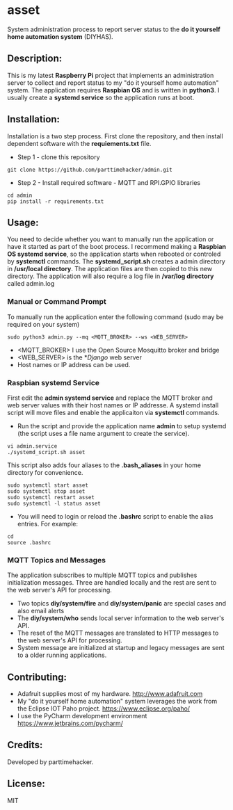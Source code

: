 # asset
System administration process to report server status to the **do it yourself home automation system** (DIYHAS). 
## Description: 
This is my latest **Raspberry Pi** project that implements an administration server to collect and report status to my "do it yourself home automation" system.  The application requires **Raspbian OS** and is written in **python3**. I usually create a **systemd service** so the application runs at boot.

## Installation: 
Installation is a two step process. First clone the repository, and then install dependent software with the **requiements.txt** file. 

- Step 1 - clone this repository
```
git clone https://github.com/parttimehacker/admin.git
```
- Step 2 - Install required software - MQTT and RPI.GPIO libraries
```
cd admin
pip install -r requirements.txt
```
## Usage: 
You need to decide whether you want to manually run the application or have it started as part of the boot process. I recommend making a **Raspbian OS systemd service**, so the application starts when rebooted or controled by **systemctl** commands. The **systemd_script.sh** creates a admin directory in **/usr/local directory**. The application files are then copied to this new directory. The application will also require a log file in **/var/log directory** called admin.log
### Manual or Command Prompt
To manually run the application enter the following command (sudo may be required on your system)
```
sudo python3 admin.py --mq <MQTT_BROKER> --ws <WEB_SERVER>
```
- <MQTT_BROKER> I use the Open Source Mosquitto broker and bridge
- <WEB_SERVER> is the **Django* web server 
- Host names or IP address can be used.
### Raspbian systemd Service
First edit the **admin systemd service** and replace the MQTT broker and web server values with their host names or IP addresse. A systemd install script will move files and enable the applicaiton via **systemctl** commands.
- Run the script and provide the application name **admin** to setup systemd (the script uses a file name argument to create the service). 
```
vi admin.service
./systemd_script.sh asset
```
This script also adds four aliases to the **.bash_aliases** in your home directory for convenience.
```
sudo systemctl start asset
sudo systemctl stop asset
sudo systemctl restart asset
sudo systemctl -l status asset
```
- You will need to login or reload the **.bashrc** script to enable the alias entries. For example:
```
cd
source .bashrc
```
### MQTT Topics and Messages
The application subscribes to multiple MQTT topics and publishes initialization messages. Three are handled locally and the rest are sent to the web server's API for processing.
- Two topics **diy/system/fire** and **diy/system/panic** are special cases and also email alerts
- The **diy/system/who** sends local server information to the web server's API. 
- The reset of the MQTT messages are translated to HTTP messages to the web server's API for processing.
- System message are initialized at startup and legacy messages are sent to a older running applications.
## Contributing: 
- Adafruit supplies most of my hardware. http://www.adafruit.com
- My "do it yourself home automation" system leverages the work from the Eclipse IOT Paho project. https://www.eclipse.org/paho/
- I use the PyCharm development environment https://www.jetbrains.com/pycharm/
## Credits: 
Developed by parttimehacker.
## License: 
MIT

